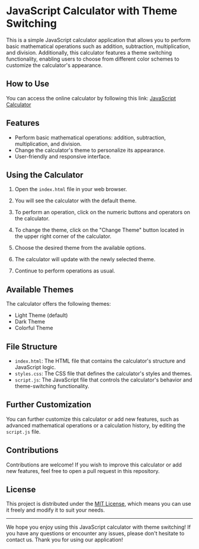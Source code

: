 
# JavaScript Calculator with Theme Switching

This is a simple JavaScript calculator application that allows you to perform basic mathematical operations such as addition, subtraction, multiplication, and division. Additionally, this calculator features a theme switching functionality, enabling users to choose from different color schemes to customize the calculator's appearance.

## How to Use

You can access the online calculator by following this link: [JavaScript Calculator](https://calc-java-script.vercel.app/)

## Features

- Perform basic mathematical operations: addition, subtraction, multiplication, and division.
- Change the calculator's theme to personalize its appearance.
- User-friendly and responsive interface.

## Using the Calculator

1. Open the `index.html` file in your web browser.

2. You will see the calculator with the default theme.

3. To perform an operation, click on the numeric buttons and operators on the calculator.

4. To change the theme, click on the "Change Theme" button located in the upper right corner of the calculator.

5. Choose the desired theme from the available options.

6. The calculator will update with the newly selected theme.

7. Continue to perform operations as usual.

## Available Themes

The calculator offers the following themes:

- Light Theme (default)
- Dark Theme
- Colorful Theme

## File Structure

- `index.html`: The HTML file that contains the calculator's structure and JavaScript logic.
- `styles.css`: The CSS file that defines the calculator's styles and themes.
- `script.js`: The JavaScript file that controls the calculator's behavior and theme-switching functionality.

## Further Customization

You can further customize this calculator or add new features, such as advanced mathematical operations or a calculation history, by editing the `script.js` file.

## Contributions

Contributions are welcome! If you wish to improve this calculator or add new features, feel free to open a pull request in this repository.

## License

This project is distributed under the [MIT License](LICENSE), which means you can use it freely and modify it to suit your needs.

---

We hope you enjoy using this JavaScript calculator with theme switching! If you have any questions or encounter any issues, please don't hesitate to contact us. Thank you for using our application!
